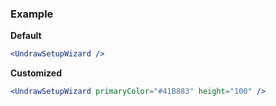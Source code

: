 ### Example

**Default**
```jsx
<UndrawSetupWizard />
```

**Customized**
```jsx
<UndrawSetupWizard primaryColor="#41B883" height="100" />
```
